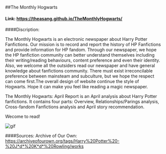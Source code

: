 
##The Monthly Hogwarts

#### Link: https://theasang.github.io/TheMonthlyHogwarts/

####Discription:

The Monthly Hogwarts is an electronic newspaper about Harry Potter Fanfictions. Our mission is to record and report the history of HP Fanfictions and provide information for HP fandom. Through our newspaper, we hope the HP fanfiction community can better understand themselves including their writing/reading behaviours, content preference and even their identity. Also, we welcome all the outsiders read our newspaper and have general knowledge about fanfictions community. There must exist irreconcilable preference between mainsteam and subculture, but we hope the respect can come first.The overall design of website continue the style of Hogwarts. Hope it can make you feel like reading a magic newspaper.

The Monthly Hogwarts: April Report is an April analysis about Harry Potter fanfictions. It contains four parts: Overview, Relationships/Parings analysis, Cross-fandom Fanfictions analysis and April story recommendation.

Wecome to read!

![gif](project.gif)

####Sources:
Archive of Our Own:
https://archiveofourown.org/tags/Harry%20Potter%20-%20J*d*%20K*d*%20Rowling/works
